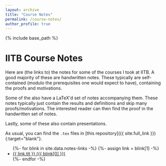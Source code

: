 ```yaml
---
layout: archive
title: "Course Notes"
permalink: /course-notes/
author_profile: true
---
```


{% include base_path %}

# IITB Course Notes

Here are (the links to) the notes for some of the courses I took at IITB. A good majority of these are handwritten notes. These typically are self-contained (modulo the prerequisites one would expect to have), containing the proofs and motivations. 

Some of the also have a LaTeX'd set of notes accompanying them. These notes typically just contain the results and definitions and skip many proofs/motivations. The interested reader can then find the proof in the handwritten set of notes.

Lastly, some of these also contain presentations.

As usual, you can find the `.tex` files in [this repository]({{ site.full_link }}){:target="blank"}.

<ul>
  {%- for blink in site.data.notes-links -%}
    {%- assign link = blink[1] -%}
  	<li> 
      <a href="{{ blink[0] | prepend: "/" | prepend: base_path }}">
      {{ link.tit }} ({{ blink[0] }}) </a> 
	</li>
  {%- endfor -%}
</ul>
